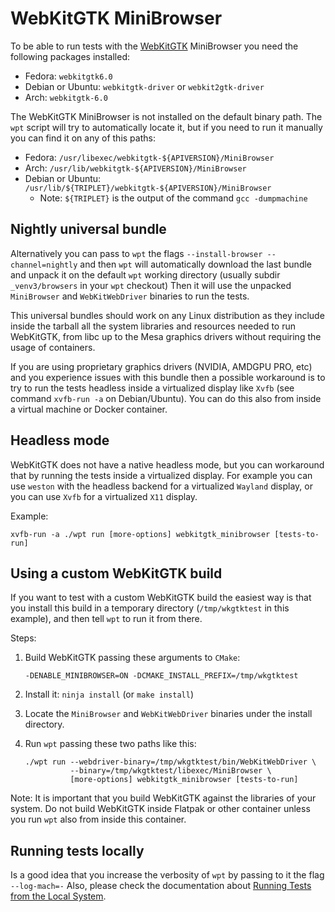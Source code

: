 # WebKitGTK MiniBrowser

To be able to run tests with the [WebKitGTK](https://webkitgtk.org/)
MiniBrowser you need the following packages installed:

* Fedora: `webkitgtk6.0`
* Debian or Ubuntu: `webkitgtk-driver` or `webkit2gtk-driver`
* Arch: `webkitgtk-6.0`

The WebKitGTK MiniBrowser is not installed on the default binary path.
The `wpt` script will try to automatically locate it, but if you need
to run it manually you can find it on any of this paths:

* Fedora: `/usr/libexec/webkitgtk-${APIVERSION}/MiniBrowser`
* Arch: `/usr/lib/webkitgtk-${APIVERSION}/MiniBrowser`
* Debian or Ubuntu: `/usr/lib/${TRIPLET}/webkitgtk-${APIVERSION}/MiniBrowser`
  * Note: `${TRIPLET}` is the output of the command `gcc -dumpmachine`

## Nightly universal bundle

Alternatively you can pass to `wpt` the flags `--install-browser --channel=nightly`
and then `wpt` will automatically download the last bundle and unpack it on the
default `wpt` working directory (usually subdir `_venv3/browsers` in your `wpt` checkout)
Then it will use the unpacked `MiniBrowser` and `WebKitWebDriver` binaries to run the tests.

This universal bundles should work on any Linux distribution as they include inside
the tarball all the system libraries and resources needed to run WebKitGTK, from libc
up to the Mesa graphics drivers without requiring the usage of containers.

If you are using proprietary graphics drivers (NVIDIA, AMDGPU PRO, etc) and you experience
issues with this bundle then a possible workaround is to try to run the tests headless
inside a virtualized display like `Xvfb` (see command `xvfb-run -a` on Debian/Ubuntu).
You can do this also from inside a virtual machine or Docker container.

## Headless mode

WebKitGTK does not have a native headless mode, but you can workaround that
by running the tests inside a virtualized display. For example you can use
`weston` with the headless backend for a virtualized `Wayland` display,
or you can use `Xvfb` for a virtualized `X11` display.

Example:

    xvfb-run -a ./wpt run [more-options] webkitgtk_minibrowser [tests-to-run]


## Using a custom WebKitGTK build

If you want to test with a custom WebKitGTK build the easiest way is that you
install this build in a temporary directory (`/tmp/wkgtktest` in this example),
and then tell `wpt` to run it from there.

Steps:

1. Build WebKitGTK passing these arguments to `CMake`:

       -DENABLE_MINIBROWSER=ON -DCMAKE_INSTALL_PREFIX=/tmp/wkgtktest

2. Install it: `ninja install` (or `make install`)
3. Locate the `MiniBrowser` and `WebKitWebDriver` binaries under the install directory.
4. Run `wpt` passing these two paths like this:

       ./wpt run --webdriver-binary=/tmp/wkgtktest/bin/WebKitWebDriver \
                 --binary=/tmp/wkgtktest/libexec/MiniBrowser \
                 [more-options] webkitgtk_minibrowser [tests-to-run]

Note: It is important that you build WebKitGTK against the libraries of your system.
Do not build WebKitGTK inside Flatpak or other container unless you run `wpt` also
from inside this container.

## Running tests locally

Is a good idea that you increase the verbosity of `wpt` by passing to it the flag `--log-mach=-`
Also, please check the documentation about [Running Tests from the Local System](from-local-system).
